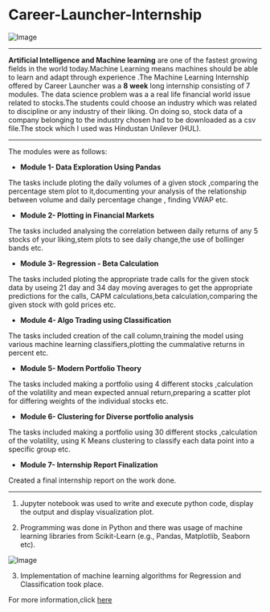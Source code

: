 # Career-Launcher-Internship

![Image](https://expertsystem.com/wp-content/uploads/2017/03/machine-learning-definition.jpeg) 

---


**Artificial Intelligence and Machine learning** are one of the fastest growing fields in the world today.Machine Learning means machines should be able to learn and adapt through experience .The Machine Learning Internship offered by Career Launcher was a **8 week** long internship consisting of 7 modules.
The data science problem was a a real life financial world issue related to stocks.The students could choose an industry which was related to discipline or any industry of their liking. On doing so, stock data of a company belonging to the industry chosen had to be downloaded as a csv file.The stock which I used was Hindustan Unilever (HUL).

---


The modules were as follows:
- **Module 1- Data Exploration Using Pandas**

 The tasks include ploting the daily volumes of a given stock ,comparing the percentage stem plot to it,documenting your analysis of the relationship between volume and daily percentage change , finding VWAP etc.
 
- **Module 2- Plotting in Financial Markets**

The tasks included analysing the correlation between daily returns of any 5 stocks of your liking,stem plots to see daily change,the use of bollinger bands etc.

- **Module 3- Regression - Beta Calculation**

The tasks included ploting the appropriate trade calls for the given stock data by useing 21 day and 34 day moving averages to get the appropriate predictions for the calls, CAPM calculations,beta calculation,comparing the given stock with gold prices etc.

- **Module 4- Algo Trading using Classification**

The tasks included creation of the call column,training the model using various machine learning classifiers,plotting the cummalative returns in percent etc.

- **Module 5- Modern Portfolio Theory**

The tasks included making a portfolio using 4 different stocks ,calculation of the volatility and mean expected annual return,preparing  a scatter plot for differing weights of the individual stocks etc.

- **Module 6- Clustering for Diverse portfolio analysis**

The tasks included making a portfolio using 30 different stocks ,calculation of the volatility, using K Means clustering to classify each data point into a specific group etc.

- **Module 7- Internship Report Finalization**

 Created a final internship report on  the work done.

---

1. Jupyter notebook was used to write and execute python code, display the output and display visualization plot.

2.  Programming was done in Python and there was usage of machine learning libraries from Scikit-Learn (e.g., Pandas, Matplotlib, Seaborn etc). 

![Image](https://static.wixstatic.com/media/f71762_80ecd389973b4a14a3fcb55936e1c7e6~mv2.png/v1/fit/w_560,h_315,al_c,q_80/file.png)

3.  Implementation of machine learning algorithms for Regression and Classification took place.

For more information,click [here](https://www.careerlauncher.com/machine-learning/internship/)
